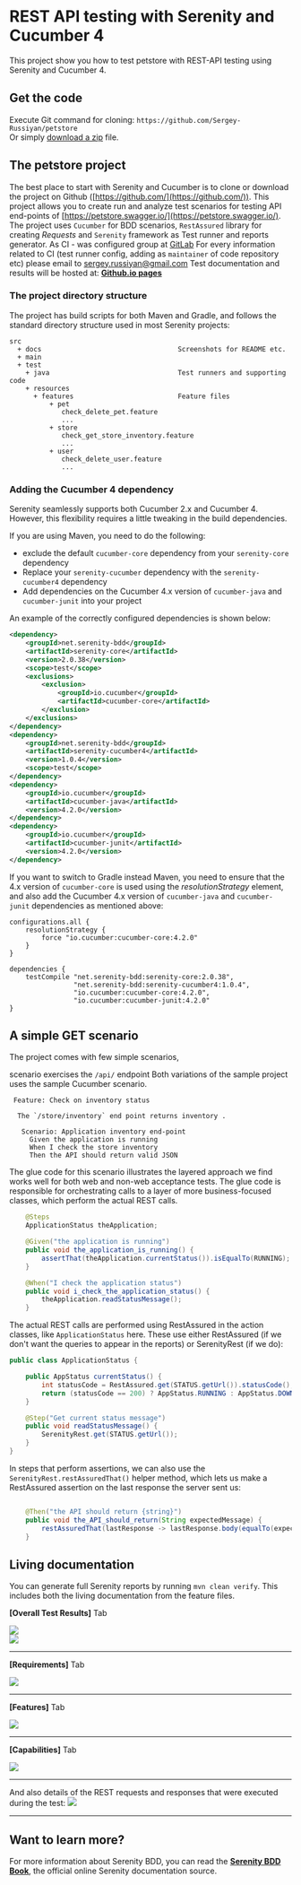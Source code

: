 # REST API testing with Serenity and Cucumber 4

This project show you how to test petstore with REST-API testing using Serenity and Cucumber 4. 

## Get the code

Execute Git command for cloning: `https://github.com/Sergey-Russiyan/petstore`  
Or simply [download a zip](https://github.com/Sergey-Russiyan/petstore) file.

## The petstore project
The best place to start with Serenity and Cucumber is to clone or download the  project on Github ([https://github.com/](https://github.com/)). 
This project allows you to create run and analyze test scenarios for testing API end-points of 
[https://petstore.swagger.io/](https://petstore.swagger.io/).
The project uses `Cucumber` for BDD scenarios, `RestAssured` library 
for creating *Requests* and `Serenity` framework as Test runner and reports generator. 
As CI - was configured group at [GitLab](https://gitlab.com/petstorefans/petstore)
For every information related to CI (test runner config, adding as `maintainer` of code repository etc) please email to 
[sergey.russiyan@gmail.com](sergey.russiyan@gmail.com) 
Test documentation and results will be hosted at: **[Github.io pages](https://sergey-russiyan.github.io/petstore/)**

### The project directory structure
The project has build scripts for both Maven and Gradle, and follows the standard directory structure used in most Serenity projects:
```Gherkin
src
  + docs                                  Screenshots for README etc.
  + main     
  + test
    + java                                Test runners and supporting code
    + resources
      + features                          Feature files 
          + pet
             check_delete_pet.feature
             ...
          + store
             check_get_store_inventory.feature
             ... 
          + user
             check_delete_user.feature
             ...        
```

### Adding the Cucumber 4 dependency
Serenity seamlessly supports both Cucumber 2.x and Cucumber 4. 
However, this flexibility requires a little tweaking in the build dependencies.

If you are using Maven, you need to do the following:
- exclude the default `cucumber-core` dependency from your `serenity-core` dependency
- Replace your `serenity-cucumber` dependency with the `serenity-cucumber4` dependency
- Add dependencies on the Cucumber 4.x version of `cucumber-java` and `cucumber-junit` into your project

An example of the correctly configured dependencies is shown below:
```xml
<dependency>
    <groupId>net.serenity-bdd</groupId>
    <artifactId>serenity-core</artifactId>
    <version>2.0.38</version>
    <scope>test</scope>
    <exclusions>
        <exclusion>
            <groupId>io.cucumber</groupId>
            <artifactId>cucumber-core</artifactId>
        </exclusion>
    </exclusions>
</dependency>
<dependency>
    <groupId>net.serenity-bdd</groupId>
    <artifactId>serenity-cucumber4</artifactId>
    <version>1.0.4</version>
    <scope>test</scope>
</dependency>
<dependency>
    <groupId>io.cucumber</groupId>
    <artifactId>cucumber-java</artifactId>
    <version>4.2.0</version>
</dependency>
<dependency>
    <groupId>io.cucumber</groupId>
    <artifactId>cucumber-junit</artifactId>
    <version>4.2.0</version>
</dependency>
```

If you want to switch to Gradle instead Maven, you need to ensure that the 4.x version of `cucumber-core` is used using the _resolutionStrategy_ element, and also add the Cucumber 4.x version of `cucumber-java` and `cucumber-junit` dependencies as mentioned above:
```Gradle
configurations.all {
    resolutionStrategy {
        force "io.cucumber:cucumber-core:4.2.0"
    }
}

dependencies {
    testCompile "net.serenity-bdd:serenity-core:2.0.38",
                "net.serenity-bdd:serenity-cucumber4:1.0.4",
                "io.cucumber:cucumber-core:4.2.0",
                "io.cucumber:cucumber-junit:4.2.0"
}
```

## A simple GET scenario
The project comes with few simple scenarios, 

 scenario exercises the `/api/` endpoint
Both variations of the sample project uses the sample Cucumber scenario. 

```Gherkin
 Feature: Check on inventory status
 
  The `/store/inventory` end point returns inventory .
 
   Scenario: Application inventory end-point
     Given the application is running
     When I check the store inventory
     Then the API should return valid JSON

```

The glue code for this scenario illustrates the layered approach we find works
well for both web and non-web acceptance tests.
The glue code is responsible for orchestrating calls to a layer of 
more business-focused classes, which perform the actual REST calls.

```java
    @Steps
    ApplicationStatus theApplication;

    @Given("the application is running")
    public void the_application_is_running() {
        assertThat(theApplication.currentStatus()).isEqualTo(RUNNING);
    }

    @When("I check the application status")
    public void i_check_the_application_status() {
        theApplication.readStatusMessage();
    }
```

The actual REST calls are performed using RestAssured in the action classes,
 like `ApplicationStatus` here. 
These use either RestAssured (if we don't want the queries to appear in the reports)
 or SerenityRest (if we do):

```java
public class ApplicationStatus {

    public AppStatus currentStatus() {
        int statusCode = RestAssured.get(STATUS.getUrl()).statusCode();
        return (statusCode == 200) ? AppStatus.RUNNING : AppStatus.DOWN;
    }

    @Step("Get current status message")
    public void readStatusMessage() {
        SerenityRest.get(STATUS.getUrl());
    }
}
```

In steps that perform assertions, we can also use the `SerenityRest.restAssuredThat()` helper method, 
which lets us make a RestAssured assertion on the last response the server sent us:

```java

    @Then("the API should return {string}")
    public void the_API_should_return(String expectedMessage) {
        restAssuredThat(lastResponse -> lastResponse.body(equalTo(expectedMessage)));
    }
```

## Living documentation

You can generate full Serenity reports by running `mvn clean verify`. 
This includes both the living documentation from the feature files.  

**[Overall Test Results]** Tab  

![](src/docs/overall_test_results_1.png)  
![](src/docs/overall_test_results_2.png)  
  
***  
**[Requirements]** Tab  

![](src/docs/requirements_1.png)

***  

**[Features]** Tab  

![](src/docs/features_1.png)

***  

**[Capabilities]** Tab  

![](src/docs/capabilities_1.png)

***  
And also details of the REST requests and responses that were executed during the test:
![](src/docs/detailed_steps_api_1.png)

***

## Want to learn more?
For more information about Serenity BDD, you can read the [**Serenity BDD Book**](https://serenity-bdd.github.io/theserenitybook/latest/index.html),
 the official online Serenity documentation source.